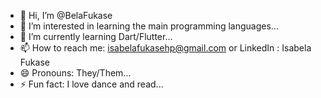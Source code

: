 - 👋 Hi, I’m @BelaFukase
- 👀 I’m interested in learning the main programming languages...
- 🌱 I’m currently learning Dart/Flutter...
- 📫 How to reach me: isabelafukasehp@gmail.com or LinkedIn : Isabela Fukase
- 😄 Pronouns: They/Them...
- ⚡ Fun fact: I love dance and read...

<!---
BelaFukase/BelaFukase is a ✨ special ✨ repository because its `README.md` (this file) appears on your GitHub profile.
You can click the Preview link to take a look at your changes.
--->

